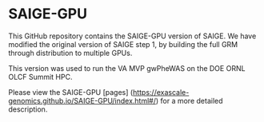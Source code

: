 # SAIGE-GPU
This GitHub repository contains the SAIGE-GPU version of SAIGE.
We have modified the original version of SAIGE step 1, by building the full GRM through distribution to multiple GPUs.

This version was used to run the VA MVP gwPheWAS on the DOE ORNL OLCF Summit HPC.

Please view the SAIGE-GPU [pages] (https://exascale-genomics.github.io/SAIGE-GPU/index.html#/) for a more detailed description.

